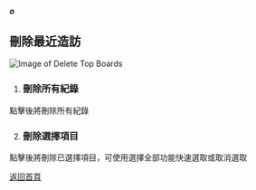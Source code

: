 ##### o
## 刪除最近造訪

![Image of Delete Top Boards](../v1/images/delete_top_boards.png)  

1. ### 刪除所有紀錄
點擊後將刪除所有紀錄

2. ### 刪除選擇項目
點擊後將刪除已選擇項目，可使用選擇全部功能快速選取或取消選取  
  
[返回首頁](https://kimieno.github.io/android.pitt) 